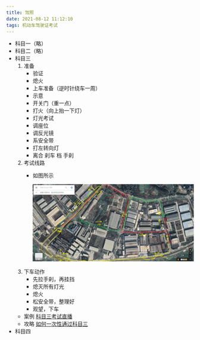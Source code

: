 ```yaml
---
title: 驾照
date: 2021-08-12 11:12:10
tags: 机动车驾驶证考试
---
```

- 科目一（略）
- 科目二（略）
- 科目三
  1. 准备
     - 验证
     - 熄火
     - 上车准备（逆时针绕车一周）
     - 示意
     - 开关门（重一点）
     - 打火（向上抬一下灯）
     - 灯光考试 
     - 调座位
     - 调反光镜
     - 系安全带
     - 打左转向灯
     - 离合 刹车 档 手刹
  2. 考试线路
     - 如图所示

       ![加载失败，请重试](/images/route.png)
  3. 下车动作
     - 先拉手刹，再挂挡
     - 熄灭所有灯光
     - 熄火
     - 松安全带，整理好
     - 观望，下车
  - 案例
 [科目三考试直播](https://www.bilibili.com/video/BV1eo4y1D7Ee?from=search&seid=4311417736317925738)
  - 攻略
 [如何一次性通过科目三](https://www.zhihu.com/question/24523966/answer/1270785185)
- 科目四
